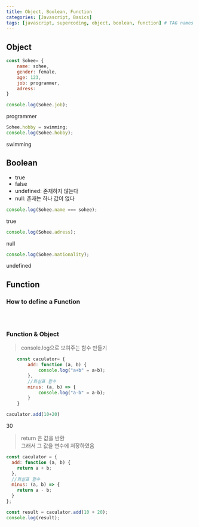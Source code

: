 ```yaml
---
title: Object, Boolean, Function
categories: [Javascript, Basics]
tags: [javascript, supercoding, object, boolean, function] # TAG names should always be lowercase
---
```


## Object

```javascript
const Sohee= {
    name: sohee,
    gender: female,
    age: 123,
    job: programmer,
    adress:
}

```

```javascript
console.log(Sohee.job);
```

programmer

```javascript
Sohee.hobby = swimming;
console.log(Sohee.hobby);
```

swimming

## Boolean

- true
- false
- undefined: 존재하지 않는다
- null: 존재는 하나 값이 없다

```javascript
console.log(Sohee.name === sohee);
```

true

```javascript
console.log(Sohee.adress);
```

null

```javascript
console.log(Sohee.nationality);
```

undefined

## Function

### How to define a Function

```javascript

```

```javascript

```

```javascript

```

### Function & Object

> console.log으로 보여주는 함수 만들기

```javascript
    const caculator= {
        add: function (a, b) {
            console.log("a+b" = a+b);
        },
        //화살표 함수
        minus: (a, b) => {
            console.log("a-b" = a-b);
        }
    }

caculator.add(10+20)

```

30

> return 은 값을 반환\
> 그래서 그 값을 변수에 저장하였음

```javascript
const caculator = {
  add: function (a, b) {
    return a + b;
  },
  //화살표 함수
  minus: (a, b) => {
    return a - b;
  }
};

const result = caculator.add(10 + 20);
console.log(result);
```
